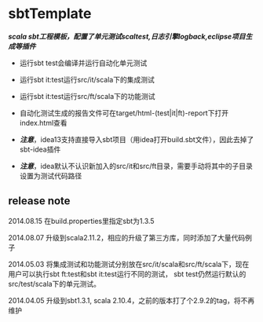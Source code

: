 # sbtTemplate

***scala sbt工程模板，配置了单元测试scaltest,日志引擎logback,eclipse项目生成等插件***

* 运行sbt test会编译并运行自动化单元测试
* 运行sbt it:test运行src/it/scala下的集成测试
* 运行sbt it:test运行src/ft/scala下的功能测试
* 自动化测试生成的报告文件可在target/html-(test|it|ft)-report下打开index.html查看

* ___注意___，idea13支持直接导入sbt项目（用idea打开build.sbt文件），因此去掉了sbt-idea插件
* ___注意___，idea默认不认识新加入的src/it和src/ft目录，需要手动将其中的子目录设置为测试代码路径

## release note

2014.08.15 在build.properties里指定sbt为1.3.5

2014.08.07  升级到scala2.11.2，相应的升级了第三方库，同时添加了大量代码例子
             
2014.05.03 将集成测试和功能测试分别放在src/it/scala和src/ft/scala下，现在用户可以执行sbt ft:test和sbt it:test运行不同的测试，
sbt test仍然运行默认的src/test/scala下的单元测试。

2014.04.05 升级到sbt1.3.1, scala 2.10.4，之前的版本打了个2.9.2的tag，将不再维护

